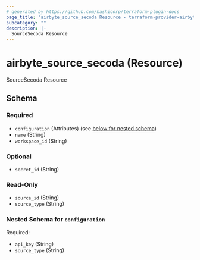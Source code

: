 ```yaml
---
# generated by https://github.com/hashicorp/terraform-plugin-docs
page_title: "airbyte_source_secoda Resource - terraform-provider-airbyte"
subcategory: ""
description: |-
  SourceSecoda Resource
---
```


# airbyte_source_secoda (Resource)

SourceSecoda Resource



<!-- schema generated by tfplugindocs -->
## Schema

### Required

- `configuration` (Attributes) (see [below for nested schema](#nestedatt--configuration))
- `name` (String)
- `workspace_id` (String)

### Optional

- `secret_id` (String)

### Read-Only

- `source_id` (String)
- `source_type` (String)

<a id="nestedatt--configuration"></a>
### Nested Schema for `configuration`

Required:

- `api_key` (String)
- `source_type` (String)


